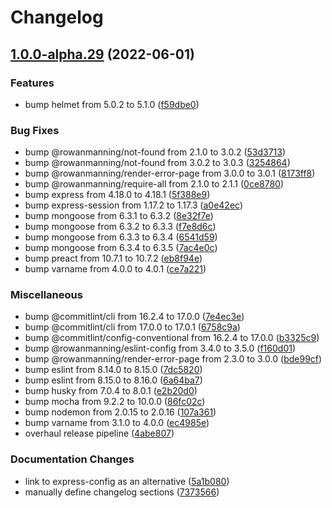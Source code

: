 # Changelog

## [1.0.0-alpha.29](https://github.com/rowanmanning/app/compare/v1.0.0-alpha.28...v1.0.0-alpha.29) (2022-06-01)


### Features

* bump helmet from 5.0.2 to 5.1.0 ([f59dbe0](https://github.com/rowanmanning/app/commit/f59dbe09d686709c2e044d88aa22f7ea24c13668))


### Bug Fixes

* bump @rowanmanning/not-found from 2.1.0 to 3.0.2 ([53d3713](https://github.com/rowanmanning/app/commit/53d371338bb07b47b573d4c0a46ea6d8825b7db9))
* bump @rowanmanning/not-found from 3.0.2 to 3.0.3 ([3254864](https://github.com/rowanmanning/app/commit/3254864dca3721a60cca5e6a8ba91f44a0f86345))
* bump @rowanmanning/render-error-page from 3.0.0 to 3.0.1 ([8173ff8](https://github.com/rowanmanning/app/commit/8173ff85615e27f7f377378cb6e7bb20bf58e544))
* bump @rowanmanning/require-all from 2.1.0 to 2.1.1 ([0ce8780](https://github.com/rowanmanning/app/commit/0ce8780a40adfd6932478e9f90fc7ad80df371fb))
* bump express from 4.18.0 to 4.18.1 ([5f388e9](https://github.com/rowanmanning/app/commit/5f388e9ad9ddb201695b4674d0859c55a5ffe157))
* bump express-session from 1.17.2 to 1.17.3 ([a0e42ec](https://github.com/rowanmanning/app/commit/a0e42ec5b01d1989780719bc7296be8f7a7b7519))
* bump mongoose from 6.3.1 to 6.3.2 ([8e32f7e](https://github.com/rowanmanning/app/commit/8e32f7ee45cea3e2b97b42d7707432c197d25556))
* bump mongoose from 6.3.2 to 6.3.3 ([f7e8d6c](https://github.com/rowanmanning/app/commit/f7e8d6c36e1121995eaa2ac09b241ee4eac92532))
* bump mongoose from 6.3.3 to 6.3.4 ([6541d59](https://github.com/rowanmanning/app/commit/6541d59f941e1078448585e1b90fec224561c3e4))
* bump mongoose from 6.3.4 to 6.3.5 ([7ac4e0c](https://github.com/rowanmanning/app/commit/7ac4e0cdaddc56826378785938a610b217b8ac89))
* bump preact from 10.7.1 to 10.7.2 ([eb8f94e](https://github.com/rowanmanning/app/commit/eb8f94eb6d3423694402d2eafa2f95f413c1d091))
* bump varname from 4.0.0 to 4.0.1 ([ce7a221](https://github.com/rowanmanning/app/commit/ce7a221cca73a67fada6111a93727996cb0a9bb6))


### Miscellaneous

* bump @commitlint/cli from 16.2.4 to 17.0.0 ([7e4ec3e](https://github.com/rowanmanning/app/commit/7e4ec3e2838799e41a5d0b23c31621b23b433281))
* bump @commitlint/cli from 17.0.0 to 17.0.1 ([6758c9a](https://github.com/rowanmanning/app/commit/6758c9a2f1c54fdef2606925af95402c5e4d96a5))
* bump @commitlint/config-conventional from 16.2.4 to 17.0.0 ([b3325c9](https://github.com/rowanmanning/app/commit/b3325c95421bad338a3560bb1189f36f228ee6e2))
* bump @rowanmanning/eslint-config from 3.4.0 to 3.5.0 ([f160d01](https://github.com/rowanmanning/app/commit/f160d0188e65d7d26c53c1b6abe9c99d1dba5cab))
* bump @rowanmanning/render-error-page from 2.3.0 to 3.0.0 ([bde99cf](https://github.com/rowanmanning/app/commit/bde99cf281a8455fa275778be8752e515061b312))
* bump eslint from 8.14.0 to 8.15.0 ([7dc5820](https://github.com/rowanmanning/app/commit/7dc58201ac28fd71da00de23c8e164dacf03e7db))
* bump eslint from 8.15.0 to 8.16.0 ([6a64ba7](https://github.com/rowanmanning/app/commit/6a64ba700934dc526b9f782ca7c2d0b60bfe0b8d))
* bump husky from 7.0.4 to 8.0.1 ([e2b20d0](https://github.com/rowanmanning/app/commit/e2b20d0e72a8d9c13c475ca8f3574cc412759aa8))
* bump mocha from 9.2.2 to 10.0.0 ([86fc02c](https://github.com/rowanmanning/app/commit/86fc02c2e7c4e362de489f3e3bc3250bec375bc0))
* bump nodemon from 2.0.15 to 2.0.16 ([107a361](https://github.com/rowanmanning/app/commit/107a361af9481c70ac924b3c2b01e9c887a34381))
* bump varname from 3.1.0 to 4.0.0 ([ec4985e](https://github.com/rowanmanning/app/commit/ec4985e44d6b9ea8352ca0fbf6215c6864b8613c))
* overhaul release pipeline ([4abe807](https://github.com/rowanmanning/app/commit/4abe807ee8c94a25a0663722e8ef16afa5211b65))


### Documentation Changes

* link to express-config as an alternative ([5a1b080](https://github.com/rowanmanning/app/commit/5a1b080dc6c121ad278b40ef228f1fab6b810e79))
* manually define changelog sections ([7373566](https://github.com/rowanmanning/app/commit/737356665880038b14b40e7de8370dcca6f14f8a))

